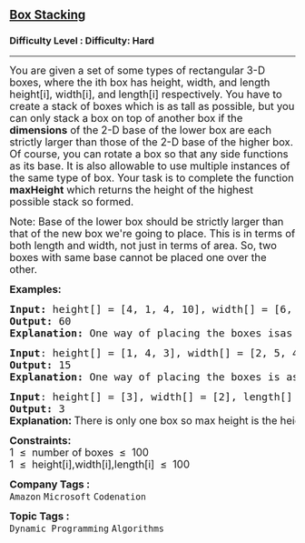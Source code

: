 <h2><a href="https://www.geeksforgeeks.org/problems/box-stacking/1?page=5&difficulty=Hard&status=unsolved&sortBy=accuracy">Box Stacking</a></h2><h3>Difficulty Level : Difficulty: Hard</h3><hr><div class="problems_problem_content__Xm_eO"><p><span style="font-size: 18px;">You are given a set of some types of rectangular 3-D boxes, where the ith box has height, width, and length height[i], width[i], and length[i] respectively. You have to create a stack of boxes which is as tall as possible, but you can only stack a box on top of another box if the <strong>dimensions</strong> of the 2-D base of the lower box are each strictly larger than those of the 2-D base of the higher box. Of course, you can rotate a box so that any side functions as its base. It is also allowable to use multiple instances of the same type of box. Your task is to complete the function <strong>maxHeight</strong> which returns the height of the highest possible stack so formed.</span></p>
<p><span style="font-size: 18px;">Note: Base of the lower box should be strictly larger than that of the new box we're going to place. This is in terms of both length and width, not just in terms of area. So, two boxes with same base cannot be placed one over the other.</span></p>
<p><span style="font-size: 18px;"><strong>Examples:</strong></span></p>
<pre><span style="font-size: 18px;"><strong>Input: </strong>height[] = [4, 1, 4, 10], width[] = [6, 2, 5, 12], length[] = [7, 3, 6, 32]
<strong>Output:</strong> 60
<strong>Explanation: </strong>One way of placing the boxes isas follows in the bottom to top manner: (Denoting the boxes in (l, w, h) manner)(12, 32, 10) (10, 12, 32) (6, 7, 4) (5, 6, 4) (4, 5, 6) (2, 3, 1) (1, 2, 3) Hence, the total height of this stack is 10 + 32 + 4 + 4 + 6 + 1 + 3 = 60. No other combination of boxes produces a height greater than this.</span>
</pre>
<pre><span style="font-size: 18px;"><strong>Input</strong>: height[] = [1, 4, 3], width[] = [2, 5, 4], length[] = [3, 6, 1]
<strong>Output:</strong> 15</span>
<span style="font-size: 18px;"><strong>Explanation: </strong>One way of placing the boxes is as follows in the bottom to top manner: (Denoting the boxes in (l, w, h) manner)(5, 6, 4) (4, 5, 6) (3, 4, 1), (2, 3, 1) (1, 2, 3).Hence, the total height of this stack is 4 + 6 + 1 + 1 + 3 = 15 No other combination of boxes produces a height greater than this.</span>
</pre>
<pre><span style="font-size: 18px;"><strong>Input</strong>: height[] = [3], width[] = [2], length[] = [6]
<strong>Output:</strong> 3<br></span><strong style="font-size: 18px; font-family: -apple-system, BlinkMacSystemFont, 'Segoe UI', Roboto, Oxygen, Ubuntu, Cantarell, 'Open Sans', 'Helvetica Neue', sans-serif;">Explanation: </strong><span style="font-size: 18px; font-family: -apple-system, BlinkMacSystemFont, 'Segoe UI', Roboto, Oxygen, Ubuntu, Cantarell, 'Open Sans', 'Helvetica Neue', sans-serif;">There is only one box so max height is the height of the given box.</span></pre>
<p><span style="font-size: 18px;"><strong>Constraints:</strong><br>1 &nbsp;≤&nbsp; number of boxes&nbsp; ≤ &nbsp;100<br>1 &nbsp;≤&nbsp; height[i],width[i],length[i]&nbsp; ≤ &nbsp;100</span></p></div><p><span style=font-size:18px><strong>Company Tags : </strong><br><code>Amazon</code>&nbsp;<code>Microsoft</code>&nbsp;<code>Codenation</code>&nbsp;<br><p><span style=font-size:18px><strong>Topic Tags : </strong><br><code>Dynamic Programming</code>&nbsp;<code>Algorithms</code>&nbsp;